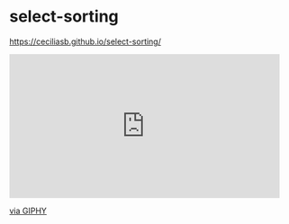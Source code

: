 # select-sorting
 https://ceciliasb.github.io/select-sorting/
<iframe src="https://giphy.com/embed/jlCdwif905fdi0HB12" width="480" height="256" frameBorder="0" class="giphy-embed" allowFullScreen></iframe><p><a href="https://giphy.com/gifs/jlCdwif905fdi0HB12">via GIPHY</a></p>
